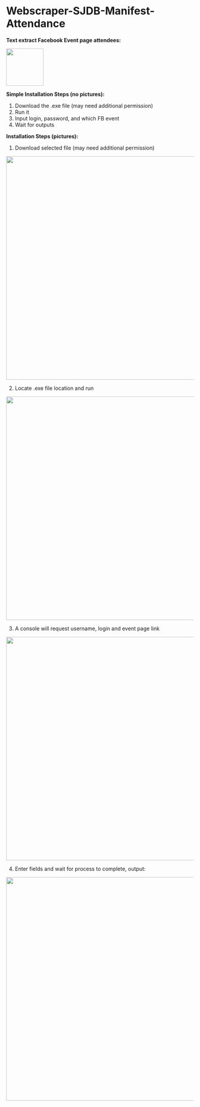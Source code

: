 # Webscraper-SJDB-Manifest-Attendance 
 **Text extract Facebook Event page attendees:**
 
<img src="https://user-images.githubusercontent.com/59778724/221741184-53a68b25-82ff-482a-a7c0-9ea900bdb236.png" width="100">

**Simple Installation Steps (no pictures):**
1. Download the .exe file (may need additional permission)
2. Run it
3. Input login, password, and which FB event
4. Wait for outputs

**Installation Steps (pictures):**
1. Download selected file (may need additional permission)
<img src="https://user-images.githubusercontent.com/59778724/221738721-27533ae3-f206-4539-9cec-0ce9b6dfb4f9.png" width="600">

2. Locate .exe file location and run
<img src="https://user-images.githubusercontent.com/59778724/221738992-4364d5f7-b844-4aec-a3cd-88019d554eca.png" width="600">

3. A console will request username, login and event page link
<img src="https://user-images.githubusercontent.com/59778724/221739057-7687d434-f154-4ce6-9586-46e8997c6b95.png" width="600">

4. Enter fields and wait for process to complete, output:
<img src="https://user-images.githubusercontent.com/59778724/221742065-5f3182ea-a230-41c3-8be5-a4ff91c3ce9a.png" width="600">

